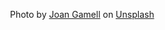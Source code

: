 ![]()
<span>Photo by <a href="https://unsplash.com/@gamell?utm_source=unsplash&amp;utm_medium=referral&amp;utm_content=creditCopyText">Joan Gamell</a> on <a href="https://unsplash.com/?utm_source=unsplash&amp;utm_medium=referral&amp;utm_content=creditCopyText">Unsplash</a></span>
